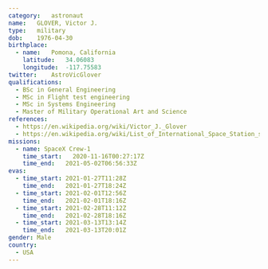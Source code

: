 ```yaml
---
category:	astronaut
name:	GLOVER, Victor J.
type:	military
dob:	1976-04-30
birthplace:
  - name:	Pomona, California
    latitude:	34.06083
    longitude:	-117.75583
twitter:	AstroVicGlover
qualifications:
  - BSc in General Engineering
  - MSc in Flight test engineering
  - MSc in Systems Engineering
  - Master of Military Operational Art and Science
references:
  - https://en.wikipedia.org/wiki/Victor_J._Glover
  - https://en.wikipedia.org/wiki/List_of_International_Space_Station_spacewalks
missions:
  - name: SpaceX Crew-1
    time_start:   2020-11-16T00:27:17Z
    time_end:	2021-05-02T06:56:33Z
evas:
  - time_start:	2021-01-27T11:28Z
    time_end:	2021-01-27T18:24Z
  - time_start: 2021-02-01T12:56Z
    time_end:	2021-02-01T18:16Z
  - time_start:	2021-02-28T11:12Z
    time_end:	2021-02-28T18:16Z
  - time_start:	2021-03-13T13:14Z
    time_end:	2021-03-13T20:01Z
gender:	Male
country:
  - USA
---
```

